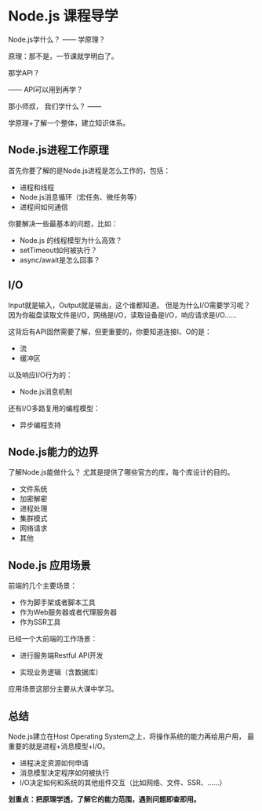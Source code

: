 # Node.js 课程导学



Node.js学什么？ —— 学原理？ 

原理：那不是，一节课就学明白了。

那学API？

—— API可以用到再学？

那小师叔， 我们学什么？ —— 

学原理+了解一个整体，建立知识体系。 



## Node.js进程工作原理

首先你要了解的是Node.js进程是怎么工作的，包括：

- 进程和线程
- Node.js消息循环（宏任务、微任务等）
- 进程间如何通信

你要解决一些最基本的问题，比如：

- Node.js 的线程模型为什么高效？
- setTimeout如何被执行？
- async/await是怎么回事？



## I/O



Input就是输入，Output就是输出，这个谁都知道。 但是为什么I/O需要学习呢？ 因为你磁盘读取文件是I/O，网络是I/O，读取设备是I/O，响应请求是I/O……

这背后有API固然需要了解，但更重要的，你要知道连接I、O的是：

- 流
- 缓冲区

以及响应I/O行为的：

- Node.js消息机制

还有I/O多路复用的编程模型：

- 异步编程支持



## Node.js能力的边界

了解Node.js能做什么？ 尤其是提供了哪些官方的库，每个库设计的目的。

- 文件系统
- 加密解密
- 进程处理
- 集群模式
- 网络请求
- 其他

## Node.js 应用场景



前端的几个主要场景：

- 作为脚手架或者脚本工具
- 作为Web服务器或者代理服务器
- 作为SSR工具

已经一个大前端的工作场景：

- 进行服务端Restful API开发

- 实现业务逻辑（含数据库）

  

应用场景这部分主要从大课中学习。 





## 总结

Node.js建立在Host Operating System之上，将操作系统的能力再给用户用， 最重要的就是进程+消息模型+I/O。

- 进程决定资源如何申请
- 消息模型决定程序如何被执行
- I/O决定如何和系统的其他组件交互（比如网络、文件、SSR、……）

**划重点：把原理学透，了解它的能力范围，遇到问题即查即用。**











